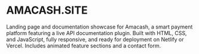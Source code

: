 # AMACASH.SITE
Landing page and documentation showcase for Amacash, a smart payment platform featuring a live API documentation plugin. Built with HTML, CSS, and JavaScript, fully responsive, and ready for deployment on Netlify or Vercel. Includes animated feature sections and a contact form.
